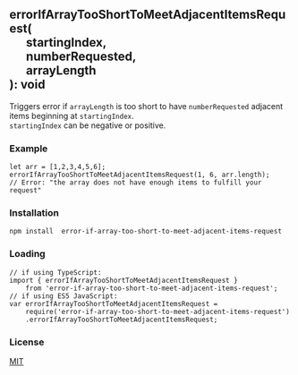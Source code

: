 ## errorIfArrayTooShortToMeetAdjacentItemsRequest(<br>&nbsp;&nbsp;&nbsp;&nbsp;&nbsp;&nbsp;startingIndex,<br>&nbsp;&nbsp;&nbsp;&nbsp;&nbsp;&nbsp;numberRequested,<br>&nbsp;&nbsp;&nbsp;&nbsp;&nbsp;&nbsp;arrayLength<br>): void

Triggers error if `arrayLength` is too short to have `numberRequested` adjacent  
items beginning at `startingIndex`.  
`startingIndex` can be negative or positive.


### Example
```
let arr = [1,2,3,4,5,6];
errorIfArrayTooShortToMeetAdjacentItemsRequest(1, 6, arr.length);
// Error: "the array does not have enough items to fulfill your request"
```

### Installation
`npm install  error-if-array-too-short-to-meet-adjacent-items-request`

### Loading
```
// if using TypeScript:
import { errorIfArrayTooShortToMeetAdjacentItemsRequest } 
    from 'error-if-array-too-short-to-meet-adjacent-items-request';
// if using ES5 JavaScript:
var errorIfArrayTooShortToMeetAdjacentItemsRequest = 
    require('error-if-array-too-short-to-meet-adjacent-items-request')
    .errorIfArrayTooShortToMeetAdjacentItemsRequest;
```

### License
[MIT](https://choosealicense.com/licenses/mit/)
